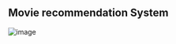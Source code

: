 ## Movie recommendation System

![image](https://github.com/seruvuri/Movie_Recommendation_System/assets/109864276/1c5b1b41-4c27-42fe-b926-c196da8a255c)

